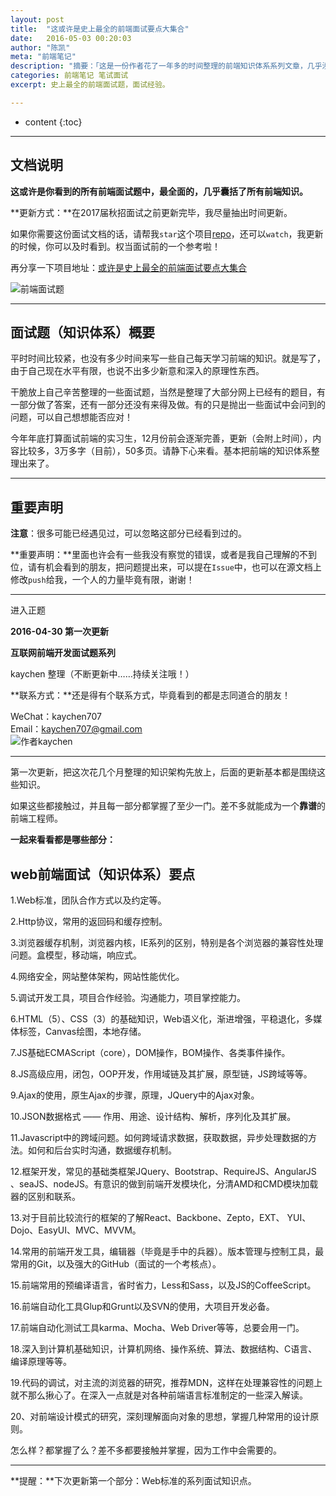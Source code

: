 ```yaml
---
layout: post
title:  "这或许是史上最全的前端面试要点大集合"
date:   2016-05-03 00:20:03
author: "陈凯"
meta: "前端笔记"
description: "摘要：「这是一份作者花了一年多的时间整理的前端知识体系系列文章，几乎涉及到了前端的所有知识点，在发表之前曾经帮助过很多人构建了自己的前端知识体系。本文主要是预告目录，后面的有时间，作者就会陆续的整理发出来。但愿这些文档能够帮你，串起前端的知识。」"
categories: 前端笔记 笔试面试
excerpt: 史上最全的前端面试题，面试经验。

---
```


* content
{:toc}

----

## 文档说明

**这或许是你看到的所有前端面试题中，最全面的，几乎囊括了所有前端知识。**

**更新方式：**在2017届秋招面试之前更新完毕，我尽量抽出时间更新。

如果你需要这份面试文档的话，请帮我`star`这个项目[repo](https://github.com/LittlewhiteChen/interview)，还可以`watch`，我更新的时候，你可以及时看到。权当面试前的一个参考啦！

再分享一下项目地址：[或许是史上最全的前端面试要点大集合](https://github.com/LittlewhiteChen/interview)

![前端面试题](http://littlewhitechen.github.io/img/repo/interview1.jpg)


----------

## 面试题（知识体系）概要

平时时间比较紧，也没有多少时间来写一些自己每天学习前端的知识。就是写了，由于自己现在水平有限，也说不出多少新意和深入的原理性东西。

干脆放上自己辛苦整理的一些面试题，当然是整理了大部分网上已经有的题目，有一部分做了答案，还有一部分还没有来得及做。有的只是抛出一些面试中会问到的问题，可以自己想想能否应对！

今年年底打算面试前端的实习生，12月份前会逐渐完善，更新（会附上时间），内容比较多，3万多字（目前），50多页。请静下心来看。基本把前端的知识体系整理出来了。


----------

## 重要声明

**注意**：很多可能已经遇见过，可以忽略这部分已经看到过的。

**重要声明：**里面也许会有一些我没有察觉的错误，或者是我自己理解的不到位，请有机会看到的朋友，把问题提出来，可以提在`Issue`中，也可以在源文档上修改`push`给我，一个人的力量毕竟有限，谢谢！


----------


进入正题      

**2016-04-30 第一次更新**

**互联网前端开发面试题系列**

kaychen 整理（不断更新中……持续关注哦！）

**联系方式：**还是得有个联系方式，毕竟看到的都是志同道合的朋友！

WeChat：kaychen707     
Email：kaychen707@gmail.com       
![作者kaychen](http://littlewhitechen.github.io/img/repo/interview2.jpg)



----------

第一次更新，把这次花几个月整理的知识架构先放上，后面的更新基本都是围绕这些知识。

如果这些都接触过，并且每一部分都掌握了至少一门。差不多就能成为一个**靠谱**的前端工程师。

**一起来看看都是哪些部分：**

## web前端面试（知识体系）要点


1.Web标准，团队合作方式以及约定等。     

2.Http协议，常用的返回码和缓存控制。           

3.浏览器缓存机制，浏览器内核，IE系列的区别，特别是各个浏览器的兼容性处理问题。盒模型，移动端，响应式。            

4.网络安全，网站整体架构，网站性能优化。                

5.调试开发工具，项目合作经验。沟通能力，项目掌控能力。              

6.HTML（5）、CSS（3）的基础知识，Web语义化，渐进增强，平稳退化，多媒体标签，Canvas绘图，本地存储。                

7.JS基础ECMAScript（core），DOM操作，BOM操作、各类事件操作。           

8.JS高级应用，闭包，OOP开发，作用域链及其扩展，原型链，JS跨域等等。        

9.Ajax的使用，原生Ajax的步骤，原理，JQuery中的Ajax对象。         

10.JSON数据格式 —— 作用、用途、设计结构、解析，序列化及其扩展。        

11.Javascript中的跨域问题。如何跨域请求数据，获取数据，异步处理数据的方法。如何和后台实时沟通，数据缓存机制。               

12.框架开发，常见的基础类框架JQuery、Bootstrap、RequireJS、AngularJS 、seaJS、nodeJS。有意识的做到前端开发模块化，分清AMD和CMD模块加载器的区别和联系。      

13.对于目前比较流行的框架的了解React、Backbone、Zepto，EXT、 YUI、Dojo、EasyUI、MVC、MVVM。              

14.常用的前端开发工具，编辑器（毕竟是手中的兵器）。版本管理与控制工具，最常用的Git，以及强大的GitHub（面试的一个考核点）。                

15.前端常用的预编译语言，省时省力，Less和Sass，以及JS的CoffeeScript。       

16.前端自动化工具Glup和Grunt以及SVN的使用，大项目开发必备。          

17.前端自动化测试工具karma、Mocha、Web Driver等等，总要会用一门。           

18.深入到计算机基础知识，计算机网络、操作系统、算法、数据结构、C语言、编译原理等等。      

19.代码的调试，对主流的浏览器的研究，推荐MDN，这样在处理兼容性的问题上就不那么揪心了。在深入一点就是对各种前端语言标准制定的一些深入解读。              

20、对前端设计模式的研究，深刻理解面向对象的思想，掌握几种常用的设计原则。


怎么样？都掌握了么？差不多都要接触并掌握，因为工作中会需要的。

--------

**提醒：**下次更新第一个部分：Web标准的系列面试知识点。